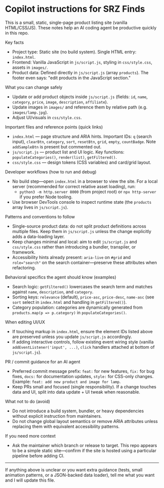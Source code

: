 # Copilot instructions for SRZ Finds

This is a small, static, single-page product listing site (vanilla HTML/CSS/JS). These notes help an AI coding agent be productive quickly in this repo.

Key facts
- Project type: Static site (no build system). Single HTML entry: `index.html`.
- Frontend: Vanilla JavaScript in `js/script.js`, styling in `css/style.css`, assets in `images/`.
- Product data: Defined directly in `js/script.js` (array `products`). The footer even says: "edit products in the JavaScript section."

What you can change safely
- Update or add product objects inside `js/script.js` (fields: `id`, `name`, `category`, `price`, `image`, `description`, `affiliate`).
- Update images in `images/` and reference them by relative path (e.g. `images/lamp.jpg`).
- Adjust UI/visuals in `css/style.css`.

Important files and reference points (quick links)
- `index.html` — page structure and ARIA hints. Important IDs: `q` (search input), `clearBtn`, `category`, `sort`, `resetBtn`, `grid`, `empty`, `countBadge`. Note `addSampleBtn` is present but commented out.
- `js/script.js` — product list and UI logic. Key functions: `populateCategories()`, `render(list)`, `getFiltered()`.
- `css/style.css` — design tokens (CSS variables) and card/grid layout.

Developer workflows (how to run and debug)
- No build step—open `index.html` in a browser to view the site. For a local server (recommended for correct relative asset loading), run:
  - `python3 -m http.server 8000` (from project root) or `npx http-server` if you prefer Node tooling.
- Use browser DevTools console to inspect runtime state (the `products` array lives in `js/script.js`).

Patterns and conventions to follow
- Single-source product data: do not split product definitions across multiple files. Keep them in `js/script.js` unless the change explicitly adds a data-loading layer.
- Keep changes minimal and local: aim to edit `js/script.js` and `css/style.css` rather than introducing a bundler, transpiler, or framework.
- Accessibility hints already present: `aria-live` on `#grid` and `role="search"` on the search container—preserve these attributes when refactoring.

Behavioral specifics the agent should know (examples)
- Search logic: `getFiltered()` lowercases the search term and matches against `name`, `description`, and `category`.
- Sorting keys: `relevance` (default), `price-asc`, `price-desc`, `name-asc` (see `sort` select in `index.html` and handling in `getFiltered()`).
- Category population: categories are dynamically generated from `products.map(p => p.category)` in `populateCategories()`.

When editing UI/UX
- If touching markup in `index.html`, ensure the element IDs listed above are preserved unless you update `js/script.js` accordingly.
- If adding interactive controls, follow existing event wiring style (vanilla `addEventListener('input', ...)`, `click` handlers attached at bottom of `js/script.js`).

PR / commit guidance for an AI agent
- Preferred commit message prefix: `feat:` for new features, `fix:` for bug fixes, `docs:` for documentation updates, `style:` for CSS-only changes. Example: `feat: add new product and image for lamp`.
- Keep PRs small and focused (single responsibility). If a change touches data and UI, split into data update + UI tweak when reasonable.

What not to do (avoid)
- Do not introduce a build system, bundler, or heavy dependencies without explicit instruction from maintainers.
- Do not change global layout semantics or remove ARIA attributes unless replacing them with equivalent accessibility patterns.

If you need more context
- Ask the maintainer which branch or release to target. This repo appears to be a simple static site—confirm if the site is hosted using a particular pipeline before adding CI.

---
If anything above is unclear or you want extra guidance (tests, small animation patterns, or a JSON-backed data loader), tell me what you want and I will update this file.
